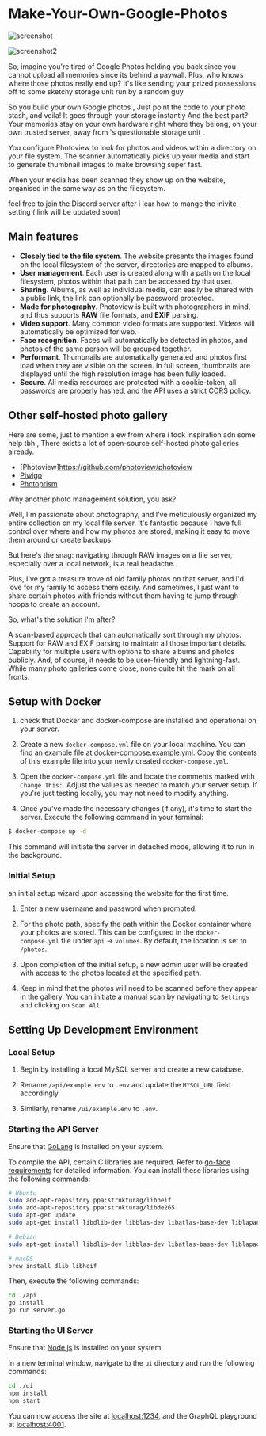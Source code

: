 
# Make-Your-Own-Google-Photos
![screenshot](./images/Tabswitching.png)

![screenshot2](./images/download.png)


So, imagine you're tired of Google Photos holding you back since you cannot upload all memories since its  behind a paywall. Plus, who knows where those photos really end up? It's like sending your prized possessions off to some sketchy storage unit run by a random guy 

So you build your own Google photos  , Just point the code  to your photo stash, and voila! It goes through your storage instantly And the best part? Your memories stay on your own hardware right where they belong, on your own trusted server, away from 's questionable storage unit .

You configure Photoview to look for photos and videos within a directory on your file system. The scanner automatically picks up your media and start to generate thumbnail images to make browsing super fast.

When your media has been scanned they show up on the website, organised in the same way as on the filesystem.

feel free to join the Discord server after i lear how to mange the inivite setting ( link will be updated soon)

## Main features

- **Closely tied to the file system**. The website presents the images found on the local filesystem of the server, directories are mapped to albums.
- **User management**. Each user is created along with a path on the local filesystem, photos within that path can be accessed by that user.
- **Sharing**. Albums, as well as individual media, can easily be shared with a public link, the link can optionally be password protected.
- **Made for photography**. Photoview is built with photographers in mind, and thus supports **RAW** file formats, and **EXIF** parsing.
- **Video support**. Many common video formats are supported. Videos will automatically be optimized for web.
- **Face recognition**. Faces will automatically be detected in photos, and photos of the same person will be grouped together.
- **Performant**. Thumbnails are automatically generated and photos first load when they are visible on the screen. In full screen, thumbnails are displayed until the high resolution image has been fully loaded.
- **Secure**. All media resources are protected with a cookie-token, all passwords are properly hashed, and the API uses a strict [CORS policy](https://developer.mozilla.org/en-US/docs/Web/HTTP/CORS).




## Other self-hosted photo gallery
Here are some, just to mention a ew from where i took inspiration adn some help tbh , 
There exists a lot of open-source self-hosted photo galleries already. 
- [Photoview]https://github.com/photoview/photoview
- [Piwigo](https://github.com/Piwigo/Piwigo)
- [Photoprism](https://github.com/photoprism/photoprism)


Why another photo management solution, you ask?

Well, I'm passionate about photography, and I've meticulously organized my entire collection on my local file server. It's fantastic because I have full control over where and how my photos are stored, making it easy to move them around or create backups.

But here's the snag: navigating through RAW images on a file server, especially over a local network, is a real headache.

Plus, I've got a treasure trove of old family photos on that server, and I'd love for my family to access them easily. And sometimes, I just want to share certain photos with friends without them having to jump through hoops to create an account.

So, what's the solution I'm after?

A scan-based approach that can automatically sort through my photos.
Support for RAW and EXIF parsing to maintain all those important details.
Capability for multiple users with options to share albums and photos publicly.
And, of course, it needs to be user-friendly and lightning-fast.
While many photo galleries come close, none quite hit the mark on all fronts.

## Setup with Docker


1. check  that Docker and docker-compose are installed and operational on your server.

2. Create a new `docker-compose.yml` file on your local machine. You can find an example file at [docker-compose.example.yml](/docker-compose.example.yml). Copy the contents of this example file into your newly created `docker-compose.yml`.

3. Open the `docker-compose.yml` file and locate the comments marked with `Change This:`. Adjust the values as needed to match your server setup. If you're just testing locally, you may not need to modify anything.

4. Once you've made the necessary changes (if any), it's time to start the server. Execute the following command in your terminal:

```bash
$ docker-compose up -d
```

This command will initiate the server in detached mode, allowing it to run in the background.

### Initial Setup

an initial setup wizard upon accessing the website for the first time. 

1. Enter a new username and password when prompted.

2. For the photo path, specify the path within the Docker container where your photos are stored. This can be configured in the `docker-compose.yml` file under `api` -> `volumes`. By default, the location is set to `/photos`.

3. Upon completion of the initial setup, a new admin user will be created with access to the photos located at the specified path.

4. Keep in mind that the photos will need to be scanned before they appear in the gallery. You can initiate a manual scan by navigating to `Settings` and clicking on `Scan All`.

## Setting Up Development Environment

### Local Setup

1. Begin by installing a local MySQL server and create a new database.

2. Rename `/api/example.env` to `.env` and update the `MYSQL_URL` field accordingly.

3. Similarly, rename `/ui/example.env` to `.env`.

### Starting the API Server

Ensure that [GoLang](https://golang.org/) is installed on your system.

To compile the API, certain C libraries are required. Refer to [go-face requirements](https://github.com/Kagami/go-face#requirements) for detailed information. You can install these libraries using the following commands:

```sh
# Ubuntu
sudo add-apt-repository ppa:strukturag/libheif
sudo add-apt-repository ppa:strukturag/libde265
sudo apt-get update
sudo apt-get install libdlib-dev libblas-dev libatlas-base-dev liblapack-dev libjpeg-turbo8-dev libheif-dev

# Debian
sudo apt-get install libdlib-dev libblas-dev libatlas-base-dev liblapack-dev libjpeg62-turbo-dev libheif-dev

# macOS
brew install dlib libheif
```

Then, execute the following commands:

```bash
cd ./api
go install
go run server.go
```

### Starting the UI Server

Ensure that [Node.js](https://nodejs.org/en/) is installed on your system.

In a new terminal window, navigate to the `ui` directory and run the following commands:

```bash
cd ./ui
npm install
npm start
```

You can now access the site at [localhost:1234](http://localhost:1234), and the GraphQL playground at [localhost:4001](http://localhost:4001).
